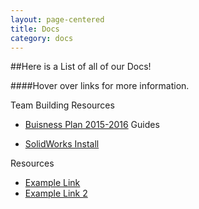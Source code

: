 ```yaml
---
layout: page-centered
title: Docs
category: docs
---
```

##Here is a List of all of our Docs!

####Hover over links for more information.

Team Building Resources
    
- [Buisness Plan 2015-2016](/docs/resouces/pdf/BuisnesPlan2015-2016.pdf "Buisness Plan")
Guides

- [SolidWorks Install](/docs/solidworks "Solidworks Install Tutorial")


Resources

- [Example Link](/docs/example "Example link for adding more in the future")
- [Example Link 2](/docs/example "Second Example Link for future use")